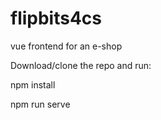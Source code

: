 # flipbits4cs
vue frontend for an e-shop

Download/clone the repo and run:

npm install

npm run serve
